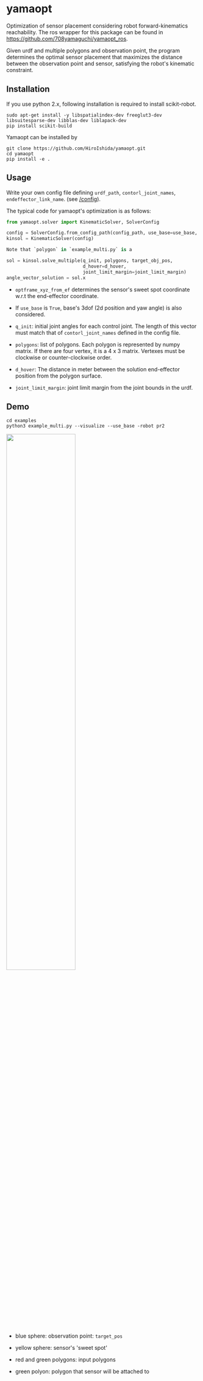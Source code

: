 # yamaopt
Optimization of sensor placement considering robot forward-kinematics reachability.
The ros wrapper for this package can be found in https://github.com/708yamaguchi/yamaopt_ros.

Given urdf and multiple polygons and observation point, the program determines the optimal sensor placement that maximizes the distance between the observation point and sensor, satisfying the robot's kinematic constraint.

## Installation

If you use python 2.x, following installation is required to install scikit-robot.
```
sudo apt-get install -y libspatialindex-dev freeglut3-dev libsuitesparse-dev libblas-dev liblapack-dev
pip install scikit-build
```

Yamaopt can be installed by
```
git clone https://github.com/HiroIshida/yamaopt.git
cd yamaopt
pip install -e .
```

## Usage
Write your own config file defining `urdf_path`, `contorl_joint_names`, `endeffector_link_name`. (see [/config](/config)).

The typical code for yamaopt's optimization is as follows:

```python
from yamaopt.solver import KinematicSolver, SolverConfig

config = SolverConfig.from_config_path(config_path, use_base=use_base, optframe_xyz_from_ef=[0, 0.5, 0.0])
kinsol = KinematicSolver(config)

Note that `polygon` in `example_multi.py` is a 

sol = kinsol.solve_multiple(q_init, polygons, target_obj_pos,
                            d_hover=d_hover,
                            joint_limit_margin=joint_limit_margin)
angle_vector_solution = sol.x
```

- `optframe_xyz_from_ef` determines the sensor's sweet spot coordinate w.r.t the end-effector coordinate. 

- If `use_base` is `True`, base's 3dof (2d position and yaw angle) is also considered.

- `q_init`: initial joint angles for each control joint. The length of this vector must match that of `contorl_joint_names` defined in the config file.

- `polygons`: list of polygons. Each polygon is represented by numpy matrix. If there are four vertex, it is a 4 x 3 matrix. Vertexes must be clockwise or counter-clockwise order.

- `d_hover`: The distance in meter between the solution end-effector position from the polygon surface.

- `joint_limit_margin`: joint limit margin from the joint bounds in the urdf.

## Demo
```
cd examples
python3 example_multi.py --visualize --use_base -robot pr2
```
<img src="https://user-images.githubusercontent.com/38597814/155905002-4834a833-5220-40a9-9eef-3cf03f59a06e.png" width="60%" />

- blue sphere: observation point: `target_pos`

- yellow sphere: sensor's 'sweet spot'

- red and green polygons: input polygons

- green polyon: polygon that sensor will be attached to
